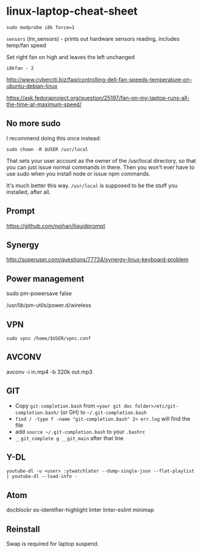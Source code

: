 linux-laptop-cheat-sheet
=================

`sudo modprobe i8k force=1`

`sensors` (lm_sensors) - prints out hardware sensors reading, includes temp/fan speed

Set right fan on high and leaves the left unchanged

`i8kfan - 2`

http://www.cyberciti.biz/faq/controlling-dell-fan-speeds-temperature-on-ubuntu-debian-linux

https://ask.fedoraproject.org/question/25197/fan-on-my-laptop-runs-all-the-time-at-maximum-speed/

No more sudo
------------

I recommend doing this once instead:

`sudo chown -R $USER /usr/local`

That sets your user account as the owner of the /usr/local directory, so that you can just issue normal commands in there. Then you won't ever have to use sudo when you install node or issue npm commands.

It's much better this way. `/usr/local` is supposed to be the stuff you installed, after all.

Prompt
------

https://github.com/nojhan/liquidprompt

Synergy
---------

http://superuser.com/questions/77734/synergy-linux-keyboard-problem

Power management
----------------

sudo pm-powersave false

/usr/lib/pm-utils/power.d/wireless

VPN
---

`sudo vpnc /home/$USER/vpnc.conf`

AVCONV
---

avconv -i in.mp4 -b 320k out.mp3

GIT
---

* Copy `git-completion.bash` from `<your git doc folder>/etc/git-completion.bash/` (or GH) to `~/.git-completion.bash`
* `find / -type f -name "git-completion.bash" 2> err.log` will find the file
* add `source ~/.git-completion.bash` to your `.bashrc`
* `__git_complete g __git_main` after that line

Y-DL
---

`youtube-dl -u <user> :ytwatchlater --dump-single-json --flat-playlist | youtube-dl --load-info -`

Atom
---
docblockr
es-identifier-highlight
linter
linter-eslint
minimap

Reinstall
--------
Swap is required for laptop suspend.
